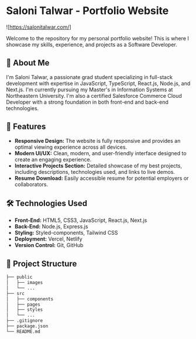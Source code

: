# Saloni Talwar - Portfolio Website

![https://salonitalwar.com/]

Welcome to the repository for my personal portfolio website! This is where I showcase my skills, experience, and projects as a Software Developer.

## 🚀 About Me

I'm Saloni Talwar, a passionate grad student specializing in full-stack development with expertise in JavaScript, TypeScript, React.js, Node.js, and Next.js. I'm currently pursuing my Master's in Information Systems at Northeastern University. I'm also a certified Salesforce Commerce Cloud Developer with a strong foundation in both front-end and back-end technologies.

## 🌟 Features

- **Responsive Design:** The website is fully responsive and provides an optimal viewing experience across all devices.
- **Modern UI/UX:** Clean, modern, and user-friendly interface designed to create an engaging experience.
- **Interactive Projects Section:** Detailed showcase of my best projects, including descriptions, technologies used, and links to live demos.
- **Resume Download:** Easily accessible resume for potential employers or collaborators.

## 🛠️ Technologies Used

- **Front-End:** HTML5, CSS3, JavaScript, React.js, Next.js
- **Back-End:** Node.js, Express.js
- **Styling:** Styled-components, Tailwind CSS
- **Deployment:** Vercel, Netlify
- **Version Control:** Git, GitHub

## 📂 Project Structure

```bash
├── public
│   ├── images
│   └── ...
├── src
│   ├── components
│   ├── pages
│   ├── styles
│   └── ...
├── .gitignore
├── package.json
└── README.md
